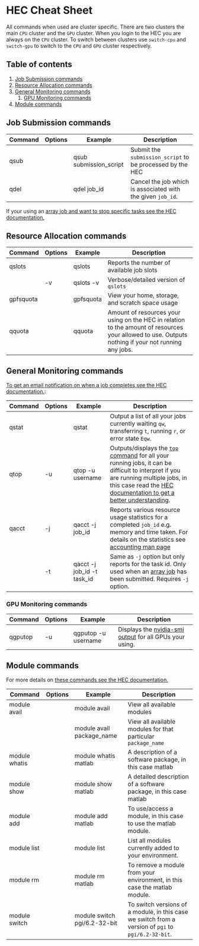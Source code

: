# HEC Cheat Sheet

All commands when used are cluster specific. There are two clusters the main `CPU` cluster and the `GPU` cluster. When you login to the HEC you are always on the `CPU` cluster. To switch between clusters use `switch-cpu` and `switch-gpu` to switch to the `CPU` and `GPU` cluster respectively. 

## Table of contents

1. [Job Submission commands](#job-submission-commands)
2. [Resource Allocation commands](#resource-allocation-commands)
3. [General Monitoring commands ](#general-monitoring-commands)
    1. [GPU Monitoring commands](#gpu-monitoring-commands)
4. [Module commands](#module-commands)



## Job Submission commands

| Command | Options | Example | Description |
|---------|---------|---------|-------------|
| qsub | | qsub submission_script | Submit the `submission_script` to be processed by the HEC |
| qdel | | qdel job_id | Cancel the job which is associated with the given `job_id`. |

If your using an [array job and want to stop specific tasks see the HEC documentation.](https://answers.lancaster.ac.uk/display/ISS/Submitting+multiple+similar+jobs+on+the+HEC)

## Resource Allocation commands

| Command | Options | Example | Description |
|---------|---------|---------|-------------|
| qslots | | qslots | Reports the number of available job slots |
|  | -v | qslots -v | Verbose/detailed version of `qslots` |
| gpfsquota | | gpfsquota | View your home, storage, and scratch space usage |
| qquota |  | qquota | Amount of resources your using on the HEC in relation to the amount of resources your allowed to use. Outputs nothing if your not running any jobs. |

## General Monitoring commands 

[To get an email notification on when a job completes see the HEC documentation.](https://answers.lancaster.ac.uk/display/ISS/Monitoring+jobs+on+the+HEC):

| Command | Options | Example | Description |
|---------|---------|---------|-------------|
| qstat   |         | qstat   | Output a list of all your jobs currently waiting `qw`, transferring `t`, running `r`, or error state `Eqw`. |
| qtop | -u | qtop -u username | Outputs/displays the [`top` command](https://man7.org/linux/man-pages/man1/top.1.html) for all your running jobs, it can be difficult to interpret if you are running multiple jobs, in this case read the [HEC documentation to get a better understanding](https://answers.lancaster.ac.uk/display/ISS/Monitoring+jobs+on+the+HEC). |
| qacct   | -j      | qacct -j job_id        | Reports various resource usage statistics for a completed `job_id` e.g. memory and time taken. For details on the statistics see [accounting man page](https://linux.die.net/man/5/sge_accounting)            |
|         | -t      | qacct -j job_id -t task_id | Same as `-j` option but only reports for the task id. Only used when an [array job](https://answers.lancaster.ac.uk/display/ISS/Submitting+multiple+similar+jobs+on+the+HEC) has been submitted. Requires `-j` option. |

### GPU Monitoring commands

| Command | Options | Example | Description |
|---------|---------|---------|-------------|
| qgputop | -u | qgputop -u username | Displays the [nvidia-smi output](https://developer.nvidia.com/nvidia-system-management-interface) for all GPUs your using. |

## Module commands

For more details on [these commands see the HEC documentation.](https://answers.lancaster.ac.uk/display/ISS/Using+environment+modules+on+the+HEC)

| Command | Options | Example | Description |
|---------|---------|---------|-------------|
| module avail | | module avail | View all available modules |
|  | | module avail package_name | View all available modules for that particular `package_name` |
| module whatis | | module whatis matlab | A description of a software package, in this case matlab |
| module show | | module show matlab | A detailed description of a software package, in this case matlab |
| module add | | module add matlab | To use/access a module, in this case to use the matlab module. |
| module list | | module list | List all modules currently added to your environment. |
| module rm | | module rm matlab | To remove a module from your environment, in this case the matlab module. |
| module switch | | module switch pgi/6.2-32-bit | To switch versions of a module, in this case we switch from a version of `pgi` to `pgi/6.2-32-bit`. |